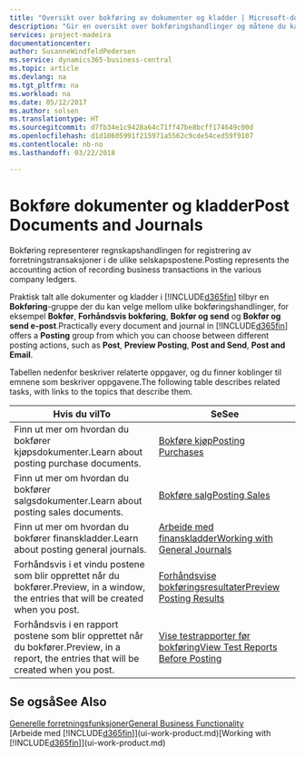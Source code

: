 ```yaml
---
title: "Oversikt over bokføring av dokumenter og kladder | Microsoft-dokumentasjon"
description: "Gir en oversikt over bokføringshandlinger og måtene du kan bokføre dokumenter og kladder på."
services: project-madeira
documentationcenter: 
author: SusanneWindfeldPedersen
ms.service: dynamics365-business-central
ms.topic: article
ms.devlang: na
ms.tgt_pltfrm: na
ms.workload: na
ms.date: 05/12/2017
ms.author: solsen
ms.translationtype: HT
ms.sourcegitcommit: d7fb34e1c9428a64c71ff47be8bcff174649c00d
ms.openlocfilehash: d1d10605991f215971a5562c9cde54ced59f9107
ms.contentlocale: nb-no
ms.lasthandoff: 03/22/2018

---
```

# <a name="post-documents-and-journals"></a><span data-ttu-id="44015-103">Bokføre dokumenter og kladder</span><span class="sxs-lookup"><span data-stu-id="44015-103">Post Documents and Journals</span></span>
<span data-ttu-id="44015-104">Bokføring representerer regnskapshandlingen for registrering av forretningstransaksjoner i de ulike selskapspostene.</span><span class="sxs-lookup"><span data-stu-id="44015-104">Posting represents the accounting action of recording business transactions in the various company ledgers.</span></span>

<span data-ttu-id="44015-105">Praktisk talt alle dokumenter og kladder i [!INCLUDE[d365fin](includes/d365fin_md.md)] tilbyr en **Bokføring**-gruppe der du kan velge mellom ulike bokføringshandlinger, for eksempel **Bokfør**, **Forhåndsvis bokføring**, **Bokfør og send** og **Bokfør og send e-post**.</span><span class="sxs-lookup"><span data-stu-id="44015-105">Practically every document and journal in [!INCLUDE[d365fin](includes/d365fin_md.md)] offers a **Posting** group from which you can choose between different posting actions, such as **Post**, **Preview Posting**, **Post and Send**, **Post and Email**.</span></span>

<span data-ttu-id="44015-106">Tabellen nedenfor beskriver relaterte oppgaver, og du finner koblinger til emnene som beskriver oppgavene.</span><span class="sxs-lookup"><span data-stu-id="44015-106">The following table describes related tasks, with links to the topics that describe them.</span></span>

| <span data-ttu-id="44015-107">Hvis du vil</span><span class="sxs-lookup"><span data-stu-id="44015-107">To</span></span> | <span data-ttu-id="44015-108">Se</span><span class="sxs-lookup"><span data-stu-id="44015-108">See</span></span> |
| --- | --- |
| <span data-ttu-id="44015-109">Finn ut mer om hvordan du bokfører kjøpsdokumenter.</span><span class="sxs-lookup"><span data-stu-id="44015-109">Learn about posting purchase documents.</span></span> |[<span data-ttu-id="44015-110">Bokføre kjøp</span><span class="sxs-lookup"><span data-stu-id="44015-110">Posting Purchases</span></span>](ui-post-purchases.md) |
| <span data-ttu-id="44015-111">Finn ut mer om hvordan du bokfører salgsdokumenter.</span><span class="sxs-lookup"><span data-stu-id="44015-111">Learn about posting sales documents.</span></span> |[<span data-ttu-id="44015-112">Bokføre salg</span><span class="sxs-lookup"><span data-stu-id="44015-112">Posting Sales</span></span>](ui-post-sales.md) |
| <span data-ttu-id="44015-113">Finn ut mer om hvordan du bokfører finanskladder.</span><span class="sxs-lookup"><span data-stu-id="44015-113">Learn about posting general journals.</span></span> |[<span data-ttu-id="44015-114">Arbeide med finanskladder</span><span class="sxs-lookup"><span data-stu-id="44015-114">Working with General Journals</span></span>](ui-work-general-journals.md) |
| <span data-ttu-id="44015-115">Forhåndsvis i et vindu postene som blir opprettet når du bokfører.</span><span class="sxs-lookup"><span data-stu-id="44015-115">Preview, in a window, the entries that will be created when you post.</span></span> |[<span data-ttu-id="44015-116">Forhåndsvise bokføringsresultater</span><span class="sxs-lookup"><span data-stu-id="44015-116">Preview Posting Results</span></span>](ui-how-preview-post-results.md) |
| <span data-ttu-id="44015-117">Forhåndsvis i en rapport postene som blir opprettet når du bokfører.</span><span class="sxs-lookup"><span data-stu-id="44015-117">Preview, in a report, the entries that will be created when you post.</span></span> |[<span data-ttu-id="44015-118">Vise testrapporter før bokføring</span><span class="sxs-lookup"><span data-stu-id="44015-118">View Test Reports Before Posting</span></span>](ui-how-view-test-reports-posting.md) |

## <a name="see-also"></a><span data-ttu-id="44015-119">Se også</span><span class="sxs-lookup"><span data-stu-id="44015-119">See Also</span></span>
[<span data-ttu-id="44015-120">Generelle forretningsfunksjoner</span><span class="sxs-lookup"><span data-stu-id="44015-120">General Business Functionality</span></span>](ui-across-business-areas.md)  
<span data-ttu-id="44015-121">[Arbeide med [!INCLUDE[d365fin](includes/d365fin_md.md)]](ui-work-product.md)</span><span class="sxs-lookup"><span data-stu-id="44015-121">[Working with [!INCLUDE[d365fin](includes/d365fin_md.md)]](ui-work-product.md)</span></span>


